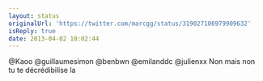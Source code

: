 ```yaml
---
layout: status
originalUrl: 'https://twitter.com/marcgg/status/319027106979909632'
isReply: true
date: 2013-04-02 10:02:44
---
```


@Kaoo @guillaumesimon @benbwn @emilanddc @julienxx Non mais non tu te décrédibilise la

